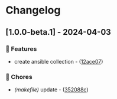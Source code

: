 # Changelog

## [1.0.0-beta.1] - 2024-04-03

### 🚀 Features

- create ansible collection - ([12ace07](https://github.com/DeadNews/ansible-collection-util/commit/12ace07b5aa50e1b88ab8c6ea614a62c919bf9e9))

### 🧹 Chores

- _(makefile)_ update - ([352088c](https://github.com/DeadNews/ansible-collection-util/commit/352088c989c4b61c1965b0681138a94043694fbe))

<!-- generated by git-cliff -->
